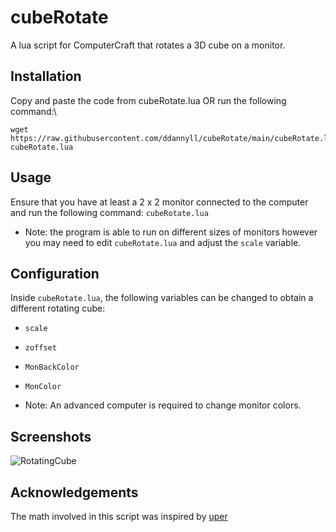 # cubeRotate
A lua script for ComputerCraft that rotates a 3D cube on a monitor.

## Installation
Copy and paste the code from cubeRotate.lua OR run the following command:\
```shell
wget https://raw.githubusercontent.com/ddannyll/cubeRotate/main/cubeRotate.lua cubeRotate.lua
```

## Usage
Ensure that you have at least a 2 x 2 monitor connected to the computer and run the following command:
`cubeRotate.lua`
- Note: the program is able to run on different sizes of monitors however you may need to edit `cubeRotate.lua` and adjust the `scale` variable. 

## Configuration
Inside `cubeRotate.lua`, the following variables can be changed to obtain a different rotating cube:
- `scale`
- `zoffset`
- `MonBackColor`
- `MonColor`

- Note: An advanced computer is required to change monitor colors. 


## Screenshots
![RotatingCube](./images/rotate.gif)

## Acknowledgements 
The math involved in this script was inspired by [uper](https://youtu.be/kBAcaA7NAlA)
